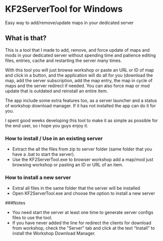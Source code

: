 # KF2ServerTool for Windows
Easy way to add/remove/update maps in your dedicated server

## What is that?
This is a tool that I made to add, remove, and force update of maps and mods in your dedicated server without spending time and patience editing files, entries, cache and restarting the server many times.

With this tool you will just browse workshop or paste an URL or ID of map and click in a button, and the application will do all for you (download the map, add the server subscription, add the map entry, the map in cycle of maps and the server redirect if needed. You can also force map or mod update that is outdated and reinstall an entire item.

The app include some extra features too, as a server launcher and a status of workshop download manager. If it has not installed the app can do it for you.

I spent good weeks developing this tool to make it as simple as possible for the end user, so i hope you guys enjoy it.



### How to install / Use in an existing server

- Extract the all the files from zip to server folder (same folder that you have a .bat to start the server).
- Use the KF2ServerTool.exe to browser workshop add a map/mod just browsing workshop or pasting an ID or URL of an item.


### How to install a new server

- Extral all files in the same folder that the server will be installed
- Open KF2ServerTool.exe and choose the option to install a new server

###Notes

- You need start the server at least one time to generate server configs files to use the tool.
- If you have never added the line for redirect the clients for download from workshop, check the "Server" tab and click at the text “Install” to install the Workshop Download Manager.
